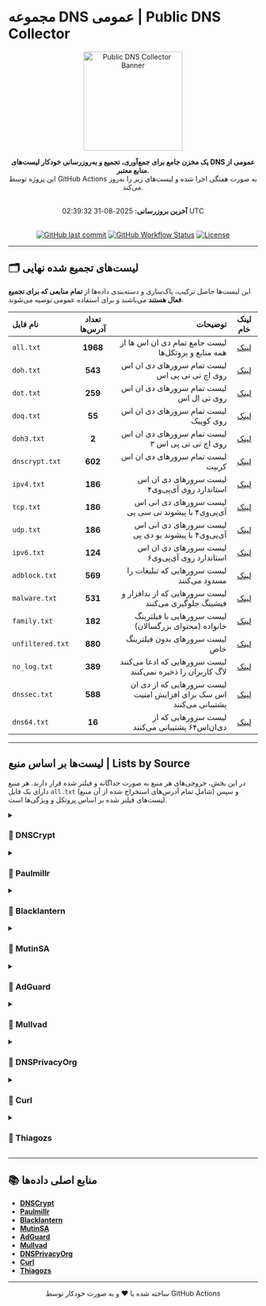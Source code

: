 # مجموعه DNS عمومی | Public DNS Collector

<p align="center">
  <img src="https://www.svgrepo.com/show/491884/dns.svg" alt="Public DNS Collector Banner" width="200">
</p>
<div align="center">

**یک مخزن جامع برای جمع‌آوری، تجمیع و به‌روزرسانی خودکار لیست‌های DNS عمومی از منابع معتبر.**
<br />
این پروژه توسط GitHub Actions به صورت هفتگی اجرا شده و لیست‌های زیر را به‌روز می‌کند.
<br />
<br />

**آخرین بروزرسانی:** 2025-08-31 02:39:32 UTC
<br />
<br />

[![GitHub last commit](https://img.shields.io/github/last-commit/10ium/Public-DNS-Collector?style=for-the-badge&logo=github&color=blue)](https://github.com/10ium/Public-DNS-Collector/commits/main)
[![GitHub Workflow Status](https://img.shields.io/github/actions/workflow/status/10ium/Public-DNS-Collector/update-lists.yml?branch=main&style=for-the-badge&logo=githubactions&logoColor=white)](https://github.com/10ium/Public-DNS-Collector/actions)
[![License](https://img.shields.io/github/license/10ium/Public-DNS-Collector?style=for-the-badge&color=brightgreen)](LICENSE)

</div>

---

## 🗂️ لیست‌های تجمیع شده نهایی

این لیست‌ها حاصل ترکیب، پاک‌سازی و دسته‌بندی داده‌ها از **تمام منابعی که برای تجمیع فعال هستند** می‌باشند و برای استفاده عمومی توصیه می‌شوند.

| نام فایل | تعداد آدرس‌ها | توضیحات | لینک خام |
| :--- | :---: | ---: | :---: |
| `all.txt` | **1968** | لیست جامع تمام دی ان اس ها از همه منابع و پروتکل‌ها | [لینک](https://github.com/10ium/Public-DNS-Collector/raw/main/lists/all.txt) |
| `doh.txt` | **543** | لیست تمام سرورهای دی ان اس روی اچ تی تی پی اس | [لینک](https://github.com/10ium/Public-DNS-Collector/raw/main/lists/doh.txt) |
| `dot.txt` | **259** | لیست تمام سرورهای دی ان اس روی تی ال اس | [لینک](https://github.com/10ium/Public-DNS-Collector/raw/main/lists/dot.txt) |
| `doq.txt` | **55** | لیست تمام سرورهای دی ان اس روی کوییک | [لینک](https://github.com/10ium/Public-DNS-Collector/raw/main/lists/doq.txt) |
| `doh3.txt` | **2** | لیست تمام سرورهای دی ان اس روی اچ تی تی پی اس ۳ | [لینک](https://github.com/10ium/Public-DNS-Collector/raw/main/lists/doh3.txt) |
| `dnscrypt.txt` | **602** | لیست تمام سرورهای دی ان اس کریپت | [لینک](https://github.com/10ium/Public-DNS-Collector/raw/main/lists/dnscrypt.txt) |
| `ipv4.txt` | **186** | لیست سرورهای دی ان اس استاندارد روی آی‌پی‌وی۴ | [لینک](https://github.com/10ium/Public-DNS-Collector/raw/main/lists/ipv4.txt) |
| `tcp.txt` | **186** | لیست سرورهای دی انی اس آی‌پی‌وی۴ با پیشوند تی سی پی | [لینک](https://github.com/10ium/Public-DNS-Collector/raw/main/lists/tcp.txt) |
| `udp.txt` | **186** | لیست سرورهای دی انی اس آی‌پی‌وی۴ با پیشوند یو دی پی | [لینک](https://github.com/10ium/Public-DNS-Collector/raw/main/lists/udp.txt) |
| `ipv6.txt` | **124** | لیست سرورهای دی ان اس استاندارد روی آی‌پی‌وی۶ | [لینک](https://github.com/10ium/Public-DNS-Collector/raw/main/lists/ipv6.txt) |
| `adblock.txt` | **569** | لیست سرورهایی که تبلیغات را مسدود می‌کنند | [لینک](https://github.com/10ium/Public-DNS-Collector/raw/main/lists/adblock.txt) |
| `malware.txt` | **531** | لیست سرورهایی که از بدافزار و فیشینگ جلوگیری می‌کنند | [لینک](https://github.com/10ium/Public-DNS-Collector/raw/main/lists/malware.txt) |
| `family.txt` | **182** | لیست سرورهایی با فیلترینگ خانواده (محتوای بزرگسالان) | [لینک](https://github.com/10ium/Public-DNS-Collector/raw/main/lists/family.txt) |
| `unfiltered.txt` | **880** | لیست سرورهای بدون فیلترینگ خاص | [لینک](https://github.com/10ium/Public-DNS-Collector/raw/main/lists/unfiltered.txt) |
| `no_log.txt` | **389** | لیست سرورهایی که ادعا می‌کنند لاگ کاربران را ذخیره نمی‌کنند | [لینک](https://github.com/10ium/Public-DNS-Collector/raw/main/lists/no_log.txt) |
| `dnssec.txt` | **588** | لیست سرورهایی که از دی ان اس سک برای افزایش امنیت پشتیبانی می‌کنند | [لینک](https://github.com/10ium/Public-DNS-Collector/raw/main/lists/dnssec.txt) |
| `dns64.txt` | **16** | لیست سرورهایی که از دی‌ان‌اس۶۴ پشتیبانی می‌کنند | [لینک](https://github.com/10ium/Public-DNS-Collector/raw/main/lists/dns64.txt) |

---

##  لیست‌ها بر اساس منبع | Lists by Source

در این بخش، خروجی‌های هر منبع به صورت جداگانه و فیلتر شده قرار دارند. هر منبع دارای یک فایل `all.txt` (شامل تمام آدرس‌های استخراج شده از آن منبع) و سپس لیست‌های فیلتر شده بر اساس پروتکل و ویژگی‌ها است.

<details>
<summary><h3>📂 DNSCrypt</h3></summary>

| نام فایل | تعداد آدرس‌ها | لینک خام |
| :--- | :---: | :---: |
| `all.txt` | **565** | [لینک](https://github.com/10ium/Public-DNS-Collector/raw/main/lists/sources/DNSCrypt/all.txt) |
| `adblock.txt` | **17** | [لینک](https://github.com/10ium/Public-DNS-Collector/raw/main/lists/sources/DNSCrypt/adblock.txt) |
| `dnscrypt.txt` | **565** | [لینک](https://github.com/10ium/Public-DNS-Collector/raw/main/lists/sources/DNSCrypt/dnscrypt.txt) |
| `dnssec.txt` | **319** | [لینک](https://github.com/10ium/Public-DNS-Collector/raw/main/lists/sources/DNSCrypt/dnssec.txt) |
| `family.txt` | **15** | [لینک](https://github.com/10ium/Public-DNS-Collector/raw/main/lists/sources/DNSCrypt/family.txt) |
| `malware.txt` | **59** | [لینک](https://github.com/10ium/Public-DNS-Collector/raw/main/lists/sources/DNSCrypt/malware.txt) |
| `no_log.txt` | **221** | [لینک](https://github.com/10ium/Public-DNS-Collector/raw/main/lists/sources/DNSCrypt/no_log.txt) |
| `unfiltered.txt` | **492** | [لینک](https://github.com/10ium/Public-DNS-Collector/raw/main/lists/sources/DNSCrypt/unfiltered.txt) |

</details>

<details>
<summary><h3>📂 Paulmillr</h3></summary>

| نام فایل | تعداد آدرس‌ها | لینک خام |
| :--- | :---: | :---: |
| `all.txt` | **49** | [لینک](https://github.com/10ium/Public-DNS-Collector/raw/main/lists/sources/Paulmillr/all.txt) |
| `adblock.txt` | **8** | [لینک](https://github.com/10ium/Public-DNS-Collector/raw/main/lists/sources/Paulmillr/adblock.txt) |
| `doh.txt` | **27** | [لینک](https://github.com/10ium/Public-DNS-Collector/raw/main/lists/sources/Paulmillr/doh.txt) |
| `dot.txt` | **22** | [لینک](https://github.com/10ium/Public-DNS-Collector/raw/main/lists/sources/Paulmillr/dot.txt) |
| `family.txt` | **14** | [لینک](https://github.com/10ium/Public-DNS-Collector/raw/main/lists/sources/Paulmillr/family.txt) |
| `malware.txt` | **30** | [لینک](https://github.com/10ium/Public-DNS-Collector/raw/main/lists/sources/Paulmillr/malware.txt) |
| `unfiltered.txt` | **18** | [لینک](https://github.com/10ium/Public-DNS-Collector/raw/main/lists/sources/Paulmillr/unfiltered.txt) |

</details>

<details>
<summary><h3>📂 Blacklantern</h3></summary>

| نام فایل | تعداد آدرس‌ها | لینک خام |
| :--- | :---: | :---: |
| `all.txt` | **14388** | [لینک](https://github.com/10ium/Public-DNS-Collector/raw/main/lists/sources/Blacklantern/all.txt) |
| `ipv4.txt` | **7194** | [لینک](https://github.com/10ium/Public-DNS-Collector/raw/main/lists/sources/Blacklantern/ipv4.txt) |
| `tcp.txt` | **7194** | [لینک](https://github.com/10ium/Public-DNS-Collector/raw/main/lists/sources/Blacklantern/tcp.txt) |
| `udp.txt` | **7194** | [لینک](https://github.com/10ium/Public-DNS-Collector/raw/main/lists/sources/Blacklantern/udp.txt) |

</details>

<details>
<summary><h3>📂 MutinSA</h3></summary>

| نام فایل | تعداد آدرس‌ها | لینک خام |
| :--- | :---: | :---: |
| `all.txt` | **58** | [لینک](https://github.com/10ium/Public-DNS-Collector/raw/main/lists/sources/MutinSA/all.txt) |
| `dns64.txt` | **16** | [لینک](https://github.com/10ium/Public-DNS-Collector/raw/main/lists/sources/MutinSA/dns64.txt) |
| `dnssec.txt` | **58** | [لینک](https://github.com/10ium/Public-DNS-Collector/raw/main/lists/sources/MutinSA/dnssec.txt) |
| `ipv4.txt` | **18** | [لینک](https://github.com/10ium/Public-DNS-Collector/raw/main/lists/sources/MutinSA/ipv4.txt) |
| `ipv6.txt` | **22** | [لینک](https://github.com/10ium/Public-DNS-Collector/raw/main/lists/sources/MutinSA/ipv6.txt) |
| `tcp.txt` | **18** | [لینک](https://github.com/10ium/Public-DNS-Collector/raw/main/lists/sources/MutinSA/tcp.txt) |
| `udp.txt` | **18** | [لینک](https://github.com/10ium/Public-DNS-Collector/raw/main/lists/sources/MutinSA/udp.txt) |
| `unfiltered.txt` | **58** | [لینک](https://github.com/10ium/Public-DNS-Collector/raw/main/lists/sources/MutinSA/unfiltered.txt) |

</details>

<details>
<summary><h3>📂 AdGuard</h3></summary>

| نام فایل | تعداد آدرس‌ها | لینک خام |
| :--- | :---: | :---: |
| `all.txt` | **735** | [لینک](https://github.com/10ium/Public-DNS-Collector/raw/main/lists/sources/AdGuard/all.txt) |
| `adblock.txt` | **278** | [لینک](https://github.com/10ium/Public-DNS-Collector/raw/main/lists/sources/AdGuard/adblock.txt) |
| `dnscrypt.txt` | **50** | [لینک](https://github.com/10ium/Public-DNS-Collector/raw/main/lists/sources/AdGuard/dnscrypt.txt) |
| `doh.txt` | **107** | [لینک](https://github.com/10ium/Public-DNS-Collector/raw/main/lists/sources/AdGuard/doh.txt) |
| `doq.txt` | **17** | [لینک](https://github.com/10ium/Public-DNS-Collector/raw/main/lists/sources/AdGuard/doq.txt) |
| `dot.txt` | **109** | [لینک](https://github.com/10ium/Public-DNS-Collector/raw/main/lists/sources/AdGuard/dot.txt) |
| `family.txt` | **66** | [لینک](https://github.com/10ium/Public-DNS-Collector/raw/main/lists/sources/AdGuard/family.txt) |
| `ipv4.txt` | **172** | [لینک](https://github.com/10ium/Public-DNS-Collector/raw/main/lists/sources/AdGuard/ipv4.txt) |
| `ipv6.txt` | **108** | [لینک](https://github.com/10ium/Public-DNS-Collector/raw/main/lists/sources/AdGuard/ipv6.txt) |
| `malware.txt` | **361** | [لینک](https://github.com/10ium/Public-DNS-Collector/raw/main/lists/sources/AdGuard/malware.txt) |
| `tcp.txt` | **172** | [لینک](https://github.com/10ium/Public-DNS-Collector/raw/main/lists/sources/AdGuard/tcp.txt) |
| `udp.txt` | **172** | [لینک](https://github.com/10ium/Public-DNS-Collector/raw/main/lists/sources/AdGuard/udp.txt) |
| `unfiltered.txt` | **24** | [لینک](https://github.com/10ium/Public-DNS-Collector/raw/main/lists/sources/AdGuard/unfiltered.txt) |

</details>

<details>
<summary><h3>📂 Mullvad</h3></summary>

| نام فایل | تعداد آدرس‌ها | لینک خام |
| :--- | :---: | :---: |
| `all.txt` | **39** | [لینک](https://github.com/10ium/Public-DNS-Collector/raw/main/lists/sources/Mullvad/all.txt) |
| `adblock.txt` | **25** | [لینک](https://github.com/10ium/Public-DNS-Collector/raw/main/lists/sources/Mullvad/adblock.txt) |
| `dnssec.txt` | **39** | [لینک](https://github.com/10ium/Public-DNS-Collector/raw/main/lists/sources/Mullvad/dnssec.txt) |
| `doh.txt` | **15** | [لینک](https://github.com/10ium/Public-DNS-Collector/raw/main/lists/sources/Mullvad/doh.txt) |
| `dot.txt` | **6** | [لینک](https://github.com/10ium/Public-DNS-Collector/raw/main/lists/sources/Mullvad/dot.txt) |
| `family.txt` | **10** | [لینک](https://github.com/10ium/Public-DNS-Collector/raw/main/lists/sources/Mullvad/family.txt) |
| `ipv4.txt` | **6** | [لینک](https://github.com/10ium/Public-DNS-Collector/raw/main/lists/sources/Mullvad/ipv4.txt) |
| `ipv6.txt` | **6** | [لینک](https://github.com/10ium/Public-DNS-Collector/raw/main/lists/sources/Mullvad/ipv6.txt) |
| `malware.txt` | **20** | [لینک](https://github.com/10ium/Public-DNS-Collector/raw/main/lists/sources/Mullvad/malware.txt) |
| `no_log.txt` | **39** | [لینک](https://github.com/10ium/Public-DNS-Collector/raw/main/lists/sources/Mullvad/no_log.txt) |
| `tcp.txt` | **6** | [لینک](https://github.com/10ium/Public-DNS-Collector/raw/main/lists/sources/Mullvad/tcp.txt) |
| `udp.txt` | **6** | [لینک](https://github.com/10ium/Public-DNS-Collector/raw/main/lists/sources/Mullvad/udp.txt) |
| `unfiltered.txt` | **14** | [لینک](https://github.com/10ium/Public-DNS-Collector/raw/main/lists/sources/Mullvad/unfiltered.txt) |

</details>

<details>
<summary><h3>📂 DNSPrivacyOrg</h3></summary>

| نام فایل | تعداد آدرس‌ها | لینک خام |
| :--- | :---: | :---: |
| `all.txt` | **7** | [لینک](https://github.com/10ium/Public-DNS-Collector/raw/main/lists/sources/DNSPrivacyOrg/all.txt) |
| `adblock.txt` | **1** | [لینک](https://github.com/10ium/Public-DNS-Collector/raw/main/lists/sources/DNSPrivacyOrg/adblock.txt) |
| `dnssec.txt` | **7** | [لینک](https://github.com/10ium/Public-DNS-Collector/raw/main/lists/sources/DNSPrivacyOrg/dnssec.txt) |
| `doh.txt` | **3** | [لینک](https://github.com/10ium/Public-DNS-Collector/raw/main/lists/sources/DNSPrivacyOrg/doh.txt) |
| `doq.txt` | **1** | [لینک](https://github.com/10ium/Public-DNS-Collector/raw/main/lists/sources/DNSPrivacyOrg/doq.txt) |
| `dot.txt` | **3** | [لینک](https://github.com/10ium/Public-DNS-Collector/raw/main/lists/sources/DNSPrivacyOrg/dot.txt) |
| `malware.txt` | **2** | [لینک](https://github.com/10ium/Public-DNS-Collector/raw/main/lists/sources/DNSPrivacyOrg/malware.txt) |
| `no_log.txt` | **7** | [لینک](https://github.com/10ium/Public-DNS-Collector/raw/main/lists/sources/DNSPrivacyOrg/no_log.txt) |
| `unfiltered.txt` | **5** | [لینک](https://github.com/10ium/Public-DNS-Collector/raw/main/lists/sources/DNSPrivacyOrg/unfiltered.txt) |

</details>

<details>
<summary><h3>📂 Curl</h3></summary>

| نام فایل | تعداد آدرس‌ها | لینک خام |
| :--- | :---: | :---: |
| `all.txt` | **620** | [لینک](https://github.com/10ium/Public-DNS-Collector/raw/main/lists/sources/Curl/all.txt) |
| `adblock.txt` | **241** | [لینک](https://github.com/10ium/Public-DNS-Collector/raw/main/lists/sources/Curl/adblock.txt) |
| `dnssec.txt` | **122** | [لینک](https://github.com/10ium/Public-DNS-Collector/raw/main/lists/sources/Curl/dnssec.txt) |
| `doh.txt` | **414** | [لینک](https://github.com/10ium/Public-DNS-Collector/raw/main/lists/sources/Curl/doh.txt) |
| `doh3.txt` | **2** | [لینک](https://github.com/10ium/Public-DNS-Collector/raw/main/lists/sources/Curl/doh3.txt) |
| `doq.txt` | **42** | [لینک](https://github.com/10ium/Public-DNS-Collector/raw/main/lists/sources/Curl/doq.txt) |
| `dot.txt` | **164** | [لینک](https://github.com/10ium/Public-DNS-Collector/raw/main/lists/sources/Curl/dot.txt) |
| `family.txt` | **90** | [لینک](https://github.com/10ium/Public-DNS-Collector/raw/main/lists/sources/Curl/family.txt) |
| `malware.txt` | **74** | [لینک](https://github.com/10ium/Public-DNS-Collector/raw/main/lists/sources/Curl/malware.txt) |
| `no_log.txt` | **104** | [لینک](https://github.com/10ium/Public-DNS-Collector/raw/main/lists/sources/Curl/no_log.txt) |
| `unfiltered.txt` | **301** | [لینک](https://github.com/10ium/Public-DNS-Collector/raw/main/lists/sources/Curl/unfiltered.txt) |

</details>

<details>
<summary><h3>📂 Thiagozs</h3></summary>

| نام فایل | تعداد آدرس‌ها | لینک خام |
| :--- | :---: | :---: |
| `all.txt` | **121** | [لینک](https://github.com/10ium/Public-DNS-Collector/raw/main/lists/sources/Thiagozs/all.txt) |
| `adblock.txt` | **12** | [لینک](https://github.com/10ium/Public-DNS-Collector/raw/main/lists/sources/Thiagozs/adblock.txt) |
| `dnssec.txt` | **66** | [لینک](https://github.com/10ium/Public-DNS-Collector/raw/main/lists/sources/Thiagozs/dnssec.txt) |
| `doh.txt` | **121** | [لینک](https://github.com/10ium/Public-DNS-Collector/raw/main/lists/sources/Thiagozs/doh.txt) |
| `family.txt` | **3** | [لینک](https://github.com/10ium/Public-DNS-Collector/raw/main/lists/sources/Thiagozs/family.txt) |
| `malware.txt` | **21** | [لینک](https://github.com/10ium/Public-DNS-Collector/raw/main/lists/sources/Thiagozs/malware.txt) |
| `no_log.txt` | **27** | [لینک](https://github.com/10ium/Public-DNS-Collector/raw/main/lists/sources/Thiagozs/no_log.txt) |
| `unfiltered.txt` | **87** | [لینک](https://github.com/10ium/Public-DNS-Collector/raw/main/lists/sources/Thiagozs/unfiltered.txt) |

</details>

---

## 📚 منابع اصلی داده‌ها

- **[DNSCrypt](https://raw.githubusercontent.com/DNSCrypt/dnscrypt-resolvers/refs/heads/master/v3/public-resolvers.md)**
- **[Paulmillr](https://github.com/paulmillr/encrypted-dns)**
- **[Blacklantern](https://raw.githubusercontent.com/blacklanternsecurity/public-dns-servers/refs/heads/master/nameservers.txt)**
- **[MutinSA](https://gist.githubusercontent.com/mutin-sa/5dcbd35ee436eb629db7872581093bc5/raw/)**
- **[AdGuard](https://adguard-dns.io/kb/general/dns-providers/)**
- **[Mullvad](https://mullvad.net/en/help/dns-over-https-and-dns-over-tls)**
- **[DNSPrivacyOrg](https://dnsprivacy.org/public_resolvers/)**
- **[Curl](https://raw.githubusercontent.com/wiki/curl/curl/DNS-over-HTTPS.md)**
- **[Thiagozs](https://gist.githubusercontent.com/thiagozs/088fd8f8129ca06df524f6711116ee8f/raw/)**

---
<p align="center">ساخته شده با ❤️ و به صورت خودکار توسط GitHub Actions</p>

